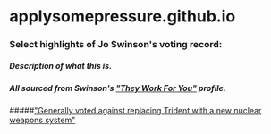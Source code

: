 # applysomepressure.github.io




<!--[How left-wing is the Labour Party under Jeremy Corbyn](how_left.html)-->

### Select highlights of Jo Swinson's voting record:
##### Description of what this is.
##### All sourced from Swinson's ["They Work For You"](https://www.theyworkforyou.com/mp/11971/jo_swinson/east_dunbartonshire/votes) profile.

#####["Generally voted against replacing Trident with a new nuclear weapons system"](https://www.theyworkforyou.com/mp/11971/jo_swinson/east_dunbartonshire/divisions?policy=984)
